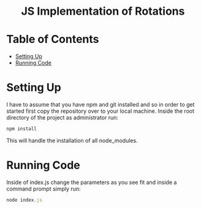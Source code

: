 <h1 align="center">JS Implementation of Rotations</h1>



# Table of Contents

- [Setting Up](#setting-up)
- [Running Code](#running-code)


# Setting Up
I have to assume that you have npm and git installed and so in order to get started first copy the repository over to your local machine. Inside the root directory of the project as administrator run:
```js
npm install
```
This will handle the installation of all node_modules.

# Running Code
Inside of index.js change the parameters as you see fit and inside a command prompt simply run:
```js
node index.js
```
